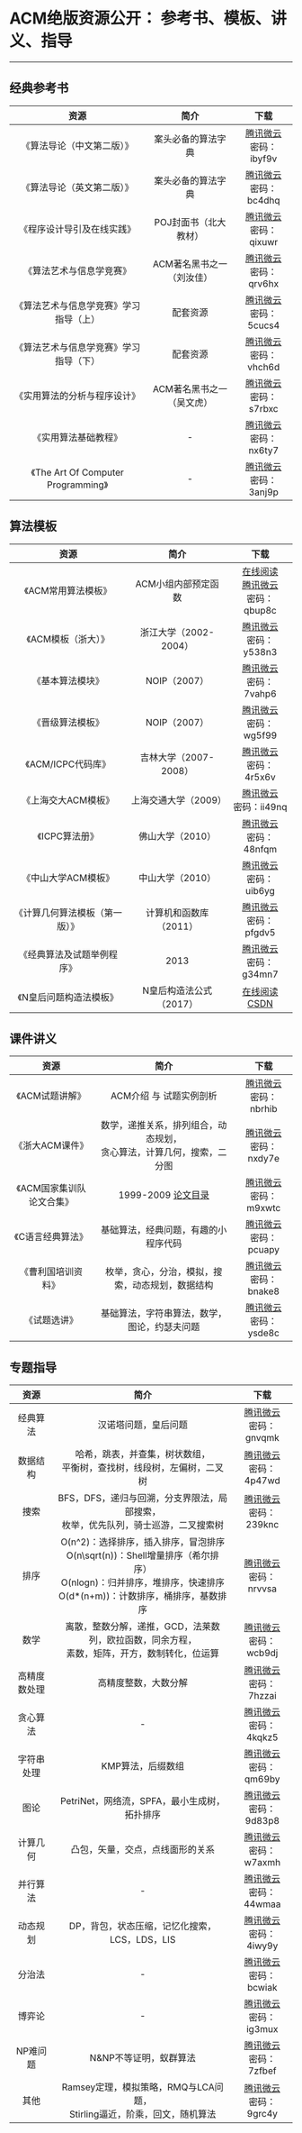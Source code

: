 # ACM绝版资源公开： 参考书、模板、讲义、指导

------



## 经典参考书

| 资源| 简介 |下载 |
|:----:|:----:|:----:|
| 《算法导论（中文第二版）》 | 案头必备的算法字典 |  <a href="https://share.weiyun.com/5sv9H9V" target="_blank" rel="nofollow">腾讯微云</a><br/>密码：ibyf9v  |
| 《算法导论（英文第二版）》 | 案头必备的算法字典 |  <a href="https://share.weiyun.com/5vVKuos" target="_blank" rel="nofollow">腾讯微云</a><br/>密码：bc4dhq  |
| 《程序设计导引及在线实践》| POJ封面书（北大教材） |  <a href="https://share.weiyun.com/5gyqIpw" target="_blank" rel="nofollow">腾讯微云</a><br/>密码：qixuwr  |
| 《算法艺术与信息学竞赛》 | ACM著名黑书之一（刘汝佳） | <a href="https://share.weiyun.com/5oxKYGP" target="_blank" rel="nofollow">腾讯微云</a><br/>密码：qrv6hx  |
| 《算法艺术与信息学竞赛》学习指导（上） | 配套资源 |  <a href="https://share.weiyun.com/5aix2E2" target="_blank" rel="nofollow">腾讯微云</a><br/>密码：5cucs4  |
| 《算法艺术与信息学竞赛》学习指导（下） | 配套资源 |  <a href="https://share.weiyun.com/57JBqnZ" target="_blank" rel="nofollow">腾讯微云</a><br/>密码：vhch6d  |
| 《实用算法的分析与程序设计》 | ACM著名黑书之一（吴文虎） |  <a href="https://share.weiyun.com/5MostUn" target="_blank" rel="nofollow">腾讯微云</a><br/>密码：s7rbxc  |
| 《实用算法基础教程》 | - |  <a href="https://share.weiyun.com/5MvqtQi " target="_blank" rel="nofollow">腾讯微云</a><br/>密码：nx6ty7  |
| 《The Art Of Computer Programming》 | - |  <a href="https://share.weiyun.com/5PnnyBW" target="_blank" rel="nofollow">腾讯微云</a><br/>密码：3anj9p  |




## 算法模板

| 资源| 简介 |下载 |
|:----:|:----:|:----:|
| 《ACM常用算法模板》 | ACM小组内部预定函数 |  [在线阅读](http://exp-blog.com/2018/07/12/pid-1820/)<br/><a href="https://share.weiyun.com/5cPi7Wi" target="_blank" rel="nofollow">腾讯微云</a><br/>密码：qbup8c  |
| 《ACM模板（浙大）》 | 浙江大学（2002-2004） |  <a href="https://share.weiyun.com/58X7oG4" target="_blank" rel="nofollow">腾讯微云</a><br/>密码：y538n3  |
| 《基本算法模块》 | NOIP（2007） |  <a href="https://share.weiyun.com/5SrmEQQ" target="_blank" rel="nofollow">腾讯微云</a><br/>密码：7vahp6  |
| 《晋级算法模板》 | NOIP（2007） |  <a href="https://share.weiyun.com/5PbxP4x" target="_blank" rel="nofollow">腾讯微云</a><br/>密码：wg5f99  |
| 《ACM/ICPC代码库》 | 吉林大学（2007-2008） |  <a href="https://share.weiyun.com/5L9nOVZ" target="_blank" rel="nofollow">腾讯微云</a><br/>密码：4r5x6v  |
| 《上海交大ACM模板》 | 上海交通大学（2009） |  <a href="https://share.weiyun.com/55qM8m7" target="_blank" rel="nofollow">腾讯微云</a><br/>密码：ii49nq  |
| 《ICPC算法册》 | 佛山大学（2010） |  <a href="https://share.weiyun.com/5yAyyEt" target="_blank" rel="nofollow">腾讯微云</a><br/>密码：48nfqm  |
| 《中山大学ACM模板》 | 中山大学（2010） |  <a href="https://share.weiyun.com/5VJoZNk" target="_blank" rel="nofollow">腾讯微云</a><br/>密码：uib6yg  
| 《计算几何算法模板（第一版）》 | 计算机和函数库（2011） |  <a href="https://share.weiyun.com/57kqoik" target="_blank" rel="nofollow">腾讯微云</a><br/>密码：pfgdv5  |
| 《经典算法及试题举例程序》 | 2013 |  <a href="https://share.weiyun.com/5EdITK5" target="_blank" rel="nofollow">腾讯微云</a><br/>密码：g34mn7  |
| 《N皇后问题构造法模板》 | N皇后构造法公式（2017） |  <a href="http://exp-blog.com/2018/06/16/pid-429/" target="_blank" rel="nofollow">在线阅读</a><br/><a href="http://download.csdn.net/download/lyy289065406/10184900" target="_blank" rel="nofollow">CSDN</a>  |





## 课件讲义

| 资源| 简介 |下载 |
|:----:|:----:|:----:|
| 《ACM试题讲解》 | ACM介绍 与 试题实例剖析 |  <a href="https://share.weiyun.com/5bToiXd" target="_blank" rel="nofollow">腾讯微云</a><br/>密码：nbrhib  |
| 《浙大ACM课件》 | 数学，递推关系，排列组合，动态规划，<br/>贪心算法，计算几何，搜索，二分图 |  <a href="https://share.weiyun.com/5mXW3Sc" target="_blank" rel="nofollow">腾讯微云</a><br/>密码：nxdy7e  |
| 《ACM国家集训队论文合集》 | 1999-2009 [论文目录](http://exp-blog.com/2018/07/12/pid-1809/) |  <a href="https://share.weiyun.com/59atptR" target="_blank" rel="nofollow">腾讯微云</a><br/>密码：m9xwtc  |
| 《C语言经典算法》 | 基础算法，经典问题，有趣的小程序代码 |  <a href="https://share.weiyun.com/5NWMVPO" target="_blank" rel="nofollow">腾讯微云</a><br/>密码：pcuapy  |
| 《曹利国培训资料》 | 枚举，贪心，分治，模拟，搜索，动态规划，数据结构 |  <a href="https://share.weiyun.com/5IRDrVR" target="_blank" rel="nofollow">腾讯微云</a><br/>密码：bnake8  |
| 《试题选讲》 | 基础算法，字符串算法，数学，图论，约瑟夫问题 |  <a href="https://share.weiyun.com/5U0jS0D" target="_blank" rel="nofollow">腾讯微云</a><br/>密码：ysde8c  |




## 专题指导

| 资源| 简介 |下载 |
|:----:|:----:|:----:|
| 经典算法 | 汉诺塔问题，皇后问题 |  <a href="https://share.weiyun.com/5de60UN" target="_blank" rel="nofollow">腾讯微云</a><br/>密码：gnvqmk  |
| 数据结构 | 哈希，跳表，并查集，树状数组，<br/>平衡树，查找树，线段树，左偏树，二叉树 |  <a href="https://share.weiyun.com/5DXgRoT" target="_blank" rel="nofollow">腾讯微云</a><br/>密码：4p47wd  |
| 捜索 | BFS，DFS，递归与回溯，分支界限法，局部搜索，<br/>枚举，优先队列，骑士巡游，二叉搜索树 |  <a href="https://share.weiyun.com/5jfkgKI" target="_blank" rel="nofollow">腾讯微云</a><br/>密码：239knc  |
| 排序 | O(n^2)：选择排序，插入排序，冒泡排序<br/>O(n\sqrt(n))：Shell增量排序（希尔排序）<br/>O(nlogn)：归并排序，堆排序，快速排序<br/>O(d*(n+m))：计数排序，桶排序，基数排序 |  <a href="https://share.weiyun.com/5WQwodP" target="_blank" rel="nofollow">腾讯微云</a><br/>密码：nrvvsa  |
| 数学 | 离散，整数分解，递推，GCD，法莱数列，欧拉函数，同余方程，<br/>素数，矩阵，开方，数制转化，位运算 |  <a href="https://share.weiyun.com/5FdV9CI" target="_blank" rel="nofollow">腾讯微云</a><br/>密码：wcb9dj  |
| 高精度数处理 | 高精度整数，大数分解 |  <a href="https://share.weiyun.com/5V32hxf" target="_blank" rel="nofollow">腾讯微云</a><br/>密码：7hzzai  |
| 贪心算法 | - |  <a href="https://share.weiyun.com/5oDUp49" target="_blank" rel="nofollow">腾讯微云</a><br/>密码：4kqkz5  |
| 字符串处理 | KMP算法，后缀数组 |  <a href="https://share.weiyun.com/5AnLzdy" target="_blank" rel="nofollow">腾讯微云</a><br/>密码：qm69by  |
| 图论 | PetriNet，网络流，SPFA，最小生成树，拓扑排序 |  <a href="https://share.weiyun.com/524y2HT" target="_blank" rel="nofollow">腾讯微云</a><br/>密码：9d83p8  |
| 计算几何 | 凸包，矢量，交点，点线面形的关系 |  <a href="https://share.weiyun.com/5VpILxj" target="_blank" rel="nofollow">腾讯微云</a><br/>密码：w7axmh  |
| 并行算法 | - |  <a href="https://share.weiyun.com/5rZojLd" target="_blank" rel="nofollow">腾讯微云</a><br/>密码：44wmaa  |
| 动态规划 | DP，背包，状态压缩，记忆化搜索，LCS，LDS，LIS |  <a href="https://share.weiyun.com/5zMfjX3" target="_blank" rel="nofollow">腾讯微云</a><br/>密码：4iwy9y  |
| 分治法 | - |  <a href="https://share.weiyun.com/5T19NH1" target="_blank" rel="nofollow">腾讯微云</a><br/>密码：bcwiak  |
| 博弈论 | - |  <a href="https://share.weiyun.com/5ysGqVh" target="_blank" rel="nofollow">腾讯微云</a><br/>密码：ig3mux  |
| NP难问题 | N&NP不等证明，蚁群算法 |  <a href="https://share.weiyun.com/5iJZUfA" target="_blank" rel="nofollow">腾讯微云</a><br/>密码：7zfbef  |
| 其他 | Ramsey定理，模拟策略，RMQ与LCA问题，<br/>Stirling逼近，阶乘，回文，随机算法 |  <a href="https://share.weiyun.com/5jBXXwi" target="_blank" rel="nofollow">腾讯微云</a><br/>密码：9grc4y  |


